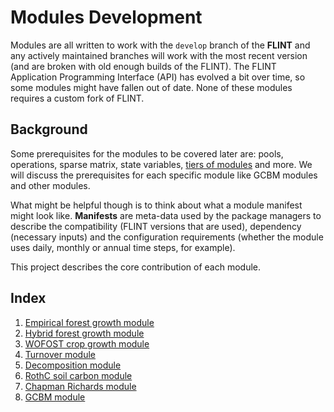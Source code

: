 # Modules Development

Modules are all written to work with the `develop` branch of the **FLINT** and any actively maintained branches will work with the most recent version (and are broken with old enough builds of the FLINT). The FLINT Application Programming Interface (API) has evolved a bit over time, so some modules might have fallen out of date. None of these modules requires a custom fork of FLINT.

## Background

Some prerequisites for the modules to be covered later are: pools, operations, sparse matrix, state variables, [tiers of modules](https://www.reddcompass.org/mgd-content-v1/dita-webhelp/en/Box1.html) and more. We will discuss the prerequisites for each specific module like GCBM modules and other modules.

What might be helpful though is to think about what a module manifest might look like. **Manifests** are meta-data used by the package managers to describe the compatibility (FLINT versions that are used), dependency (necessary inputs) and the configuration requirements (whether the module uses daily, monthly or annual time steps, for example).

This project describes the core contribution of each module.

## Index

1.  [Empirical forest growth module](empirical-forest-growth-module.md)
2.  [Hybrid forest growth module](hybrid-forest-growth-module.md)
3.  [WOFOST crop growth module](wofost-crop-growth-module.md)
4.  [Turnover module](turnover-module.md)
5.  [Decomposition module](decomposition-module.md)
6.  [RothC soil carbon module](rothc-soil-carbon-module.md)
7.  [Chapman Richards module](chapman-richards-module.md)
8.  [GCBM module](gcbm-module.md)
